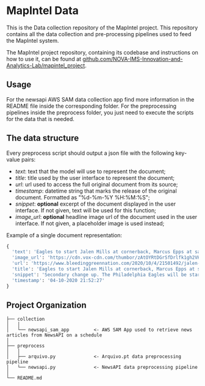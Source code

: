 # MapIntel Data

This is the Data collection repository of the MapIntel project. This repository contains all the data collection and pre-processing pipelines used to feed the MapIntel system.

The MapIntel project repository, containing its codebase and instructions on how to use it, can be found at [github.com/NOVA-IMS-Innovation-and-Analytics-Lab/mapintel_project](https://github.com/NOVA-IMS-Innovation-and-Analytics-Lab/mapintel_project).

## Usage
For the newsapi AWS SAM data collection app find more information in the README file inside the corresponding folder.
For the preprocessing pipelines inside the preprocess folder, you just need to execute the scripts for the data that is needed.

## The data structure
Every preprocess script should output a json file with the following key-value pairs:
- *text*: text that the model will use to represent the document;
- *title*: title used by the user interface to represent the document;
- *url*: url used to access the full original document from its source;
- *timestamp*: datetime string that marks the release of the original document. Formatted as "%d-%m-%Y %H:%M:%S";
- *snippet*: **optional** excerpt of the document displayed in the user interface. If not given, text will be used for this function;
- *image_url*: **optional** headline image url of the document used in the user interface. If not given, a placeholder image is used instead;

Example of a single document representation:
``` python
{
  'text': 'Eagles to start Jalen Mills at cornerback, Marcus Epps at safety against 49ers | Report - Bleeding Green Nation Secondary change up. The Philadelphia Eagles will be starting Jalen Mills at cornerback and Marcus Epps at safety in their Week 4 game against the San Francisco 49ers, according to one report:#Eagles lineup changes, pe',
  'image_url': 'https://cdn.vox-cdn.com/thumbor/zAtOYRtDGrSfDrlfk1gh2VHHAjQ=/0x167:1883x1153/fit-in/1200x630/cdn.vox-cdn.com/uploads/chorus_asset/file/20098871/usa_today_13755700.jpg',
  'url': 'https://www.bleedinggreennation.com/2020/10/4/21501492/jalen-mills-eagles-vs-49ers-cornerback-safety-marcus-epps-kvon-wallace-philadelphia-nfl-news-game',
  'title': 'Eagles to start Jalen Mills at cornerback, Marcus Epps at safety against 49ers | Report - Bleeding Green Nation',
  'snippet': 'Secondary change up. The Philadelphia Eagles will be starting Jalen Mills at cornerback and Marcus Epps at safety in their Week 4 game against the San Francisco 49ers, according to one report:#Eagles lineup changes, pe',
  'timestamp': '04-10-2020 21:52:27'
}
```

## Project Organization

    ├── collection
    │   │
    │   └── newsapi_sam_app         <- AWS SAM App used to retrieve news articles from NewsAPI on a schedule
    │
    ├── preprocess
    │   │
    │   ├── arquivo.py              <- Arquivo.pt data preprocessing pipeline
    │   └── newsapi.py              <- NewsAPI data preprocessing pipeline
    │
    └── README.md

